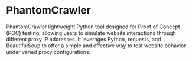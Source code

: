 # PhantomCrawler
PhantomCrawler lightweight Python tool designed for Proof of Concept (POC) testing, allowing users to simulate website interactions through different proxy IP addresses. It leverages Python, requests, and BeautifulSoup to offer a simple and effective way to test website behavior under varied proxy configurations.
